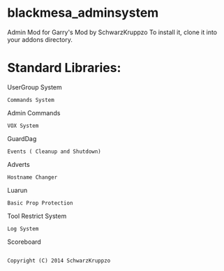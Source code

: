 blackmesa_adminsystem
=====================

Admin Mod for Garry's Mod by SchwarzKruppzo
To install it, clone it into your addons directory.

Standard Libraries:
=====================
  UserGroup System
  ```
  Commands System
  ```
  Admin Commands
  ```
  VOX System
  ```
  GuardDag
  ```
  Events ( Cleanup and Shutdown)
  ```
  Adverts
  ```
  Hostname Changer
  ```
  Luarun
  ```
  Basic Prop Protection
  ```
  Tool Restrict System
  ```
  Log System
  ```
  Scoreboard
  ```

Copyright (C) 2014 SchwarzKruppzo
